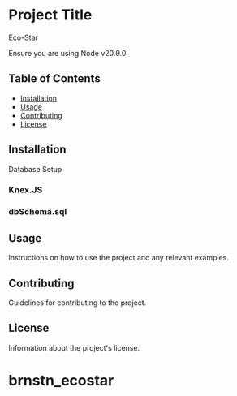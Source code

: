# Project Title

Eco-Star

Ensure you are using Node v20.9.0




## Table of Contents

- [Installation](#installation)
- [Usage](#usage)
- [Contributing](#contributing)
- [License](#license)

## Installation

Database Setup

### Knex.JS


### dbSchema.sql


## Usage

Instructions on how to use the project and any relevant examples.

## Contributing

Guidelines for contributing to the project.

## License

Information about the project's license.
# brnstn_ecostar
